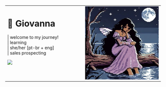  <table style="border: none; width: 100%;">
        <tr>
          <td style="width: 50%; vertical-align: top; border: none;">
              <h1>&#x1FABD; Giovanna </h1>
              <p>  | welcome to my journey!
              <br> | learning
              <br> | she/her [pt-br + eng]
              <br> | sales prospecting
            </p>
            <img height="180em" src="https://github-readme-stats.vercel.app/api/top-langs/?username=g1nyx&layout=compact&langs_count=7&theme=dracula" />
          </td>
          <td style="width: 50%; vertical-align: top; border: none;">
            <img src="pixelfairy.jpeg" alt="pixelfairy" />
          </td>
        </tr>
      </table>
